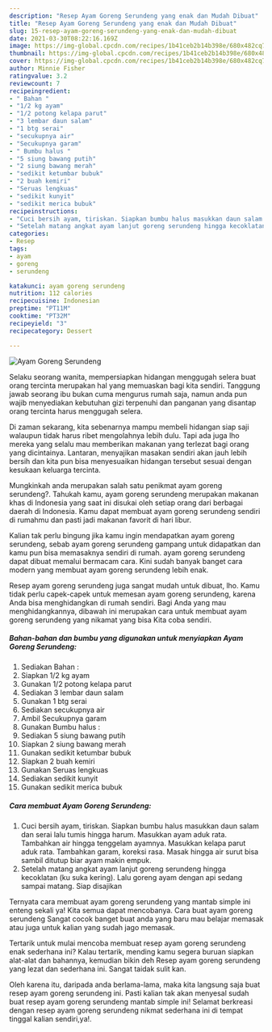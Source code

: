 ```yaml
---
description: "Resep Ayam Goreng Serundeng yang enak dan Mudah Dibuat"
title: "Resep Ayam Goreng Serundeng yang enak dan Mudah Dibuat"
slug: 15-resep-ayam-goreng-serundeng-yang-enak-dan-mudah-dibuat
date: 2021-03-30T08:22:16.169Z
image: https://img-global.cpcdn.com/recipes/1b41ceb2b14b398e/680x482cq70/ayam-goreng-serundeng-foto-resep-utama.jpg
thumbnail: https://img-global.cpcdn.com/recipes/1b41ceb2b14b398e/680x482cq70/ayam-goreng-serundeng-foto-resep-utama.jpg
cover: https://img-global.cpcdn.com/recipes/1b41ceb2b14b398e/680x482cq70/ayam-goreng-serundeng-foto-resep-utama.jpg
author: Minnie Fisher
ratingvalue: 3.2
reviewcount: 7
recipeingredient:
- " Bahan "
- "1/2 kg ayam"
- "1/2 potong kelapa parut"
- "3 lembar daun salam"
- "1 btg serai"
- "secukupnya air"
- "Secukupnya garam"
- " Bumbu halus "
- "5 siung bawang putih"
- "2 siung bawang merah"
- "sedikit ketumbar bubuk"
- "2 buah kemiri"
- "Seruas lengkuas"
- "sedikit kunyit"
- "sedikit merica bubuk"
recipeinstructions:
- "Cuci bersih ayam, tiriskan. Siapkan bumbu halus masukkan daun salam dan serai lalu tumis hingga harum. Masukkan ayam aduk rata. Tambahkan air hingga tenggelam ayamnya. Masukkan kelapa parut aduk rata. Tambahkan garam, koreksi rasa. Masak hingga air surut bisa sambil ditutup biar ayam makin empuk."
- "Setelah matang angkat ayam lanjut goreng serundeng hingga kecoklatan (ku suka kering). Lalu goreng ayam dengan api sedang sampai matang. Siap disajikan"
categories:
- Resep
tags:
- ayam
- goreng
- serundeng

katakunci: ayam goreng serundeng 
nutrition: 112 calories
recipecuisine: Indonesian
preptime: "PT11M"
cooktime: "PT32M"
recipeyield: "3"
recipecategory: Dessert

---
```



![Ayam Goreng Serundeng](https://img-global.cpcdn.com/recipes/1b41ceb2b14b398e/680x482cq70/ayam-goreng-serundeng-foto-resep-utama.jpg)

Selaku seorang wanita, mempersiapkan hidangan menggugah selera buat orang tercinta merupakan hal yang memuaskan bagi kita sendiri. Tanggung jawab seorang ibu bukan cuma mengurus rumah saja, namun anda pun wajib menyediakan kebutuhan gizi terpenuhi dan panganan yang disantap orang tercinta harus menggugah selera.

Di zaman  sekarang, kita sebenarnya mampu membeli hidangan siap saji walaupun tidak harus ribet mengolahnya lebih dulu. Tapi ada juga lho mereka yang selalu mau memberikan makanan yang terlezat bagi orang yang dicintainya. Lantaran, menyajikan masakan sendiri akan jauh lebih bersih dan kita pun bisa menyesuaikan hidangan tersebut sesuai dengan kesukaan keluarga tercinta. 



Mungkinkah anda merupakan salah satu penikmat ayam goreng serundeng?. Tahukah kamu, ayam goreng serundeng merupakan makanan khas di Indonesia yang saat ini disukai oleh setiap orang dari berbagai daerah di Indonesia. Kamu dapat membuat ayam goreng serundeng sendiri di rumahmu dan pasti jadi makanan favorit di hari libur.

Kalian tak perlu bingung jika kamu ingin mendapatkan ayam goreng serundeng, sebab ayam goreng serundeng gampang untuk didapatkan dan kamu pun bisa memasaknya sendiri di rumah. ayam goreng serundeng dapat dibuat memalui bermacam cara. Kini sudah banyak banget cara modern yang membuat ayam goreng serundeng lebih enak.

Resep ayam goreng serundeng juga sangat mudah untuk dibuat, lho. Kamu tidak perlu capek-capek untuk memesan ayam goreng serundeng, karena Anda bisa menghidangkan di rumah sendiri. Bagi Anda yang mau menghidangkannya, dibawah ini merupakan cara untuk membuat ayam goreng serundeng yang nikamat yang bisa Kita coba sendiri.

<!--inarticleads1-->

##### Bahan-bahan dan bumbu yang digunakan untuk menyiapkan Ayam Goreng Serundeng:

1. Sediakan  Bahan :
1. Siapkan 1/2 kg ayam
1. Gunakan 1/2 potong kelapa parut
1. Sediakan 3 lembar daun salam
1. Gunakan 1 btg serai
1. Sediakan secukupnya air
1. Ambil Secukupnya garam
1. Gunakan  Bumbu halus :
1. Sediakan 5 siung bawang putih
1. Siapkan 2 siung bawang merah
1. Gunakan sedikit ketumbar bubuk
1. Siapkan 2 buah kemiri
1. Gunakan Seruas lengkuas
1. Sediakan sedikit kunyit
1. Gunakan sedikit merica bubuk




<!--inarticleads2-->

##### Cara membuat Ayam Goreng Serundeng:

1. Cuci bersih ayam, tiriskan. Siapkan bumbu halus masukkan daun salam dan serai lalu tumis hingga harum. Masukkan ayam aduk rata. Tambahkan air hingga tenggelam ayamnya. Masukkan kelapa parut aduk rata. Tambahkan garam, koreksi rasa. Masak hingga air surut bisa sambil ditutup biar ayam makin empuk.
1. Setelah matang angkat ayam lanjut goreng serundeng hingga kecoklatan (ku suka kering). Lalu goreng ayam dengan api sedang sampai matang. Siap disajikan




Ternyata cara membuat ayam goreng serundeng yang mantab simple ini enteng sekali ya! Kita semua dapat mencobanya. Cara buat ayam goreng serundeng Sangat cocok banget buat anda yang baru mau belajar memasak atau juga untuk kalian yang sudah jago memasak.

Tertarik untuk mulai mencoba membuat resep ayam goreng serundeng enak sederhana ini? Kalau tertarik, mending kamu segera buruan siapkan alat-alat dan bahannya, kemudian bikin deh Resep ayam goreng serundeng yang lezat dan sederhana ini. Sangat taidak sulit kan. 

Oleh karena itu, daripada anda berlama-lama, maka kita langsung saja buat resep ayam goreng serundeng ini. Pasti kalian tak akan menyesal sudah buat resep ayam goreng serundeng mantab simple ini! Selamat berkreasi dengan resep ayam goreng serundeng nikmat sederhana ini di tempat tinggal kalian sendiri,ya!.

